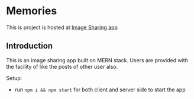 # Memories
This is project is hosted at [Image Sharing app](https://project-mern-memories.vercel.app/)
## Introduction
This is an image sharing app built on MERN stack.
Users are provided with the facility of like the posts of other user also.

Setup:
- run ```npm i && npm start``` for both client and server side to start the app

